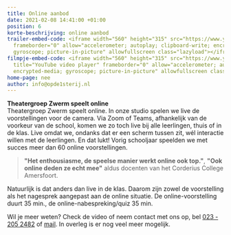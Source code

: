 ```yaml
---
title: Online aanbod
date: 2021-02-08 14:41:00 +01:00
position: 6
korte-beschrijving: online aanbod
trailer-embed-code: <iframe width="560" height="315" src="https://www.youtube-nocookie.com/embed/vwLyG9S7488"
  frameborder="0" allow="accelerometer; autoplay; clipboard-write; encrypted-media;
  gyroscope; picture-in-picture" allowfullscreen class="lazyload"></iframe>
filmpje-embed-code: <iframe width="560" height="315" src="https://www.youtube-nocookie.com/embed/s1S8I6nWelk"
  title="YouTube video player" frameborder="0" allow="accelerometer; autoplay; clipboard-write;
  encrypted-media; gyroscope; picture-in-picture" allowfullscreen class="lazyload"></iframe>
home-page: nee
author: info@opde1sterij.nl
---
```


**Theatergroep Zwerm speelt online**  
Theatergroep Zwerm speelt online. In onze studio spelen we live de voorstellingen voor de camera. Via Zoom of Teams, afhankelijk van de voorkeur van de school, komen we zo toch live bij alle leerlingen, thuis of in de klas. Live omdat we, ondanks dat er een scherm tussen zit, wél interactie willen met de leerlingen. En dat lukt! Vorig schooljaar speelden we met succes meer dan 60 online voorstellingen.

>**"Het enthousiasme, de speelse manier werkt online ook top."**, **"Ook online deden ze echt mee"** aldus docenten van het Corderius College Amersfoort. 

Natuurlijk is dat anders dan live in de klas. Daarom zijn zowel de voorstelling als het nagesprek aangepast aan de online situatie. De online-voorstelling duurt 35 min., de online-nabespreking/quiz 35 min.

Wil je meer weten? Check de video of neem contact met ons op, bel <a href="tel:+31232052482" title="Bel Op de eerste rij">023 - 205 2482</a> of [mail](mailto:boekingen@opde1sterij.nl). In overleg is er nog veel meer mogelijk.
